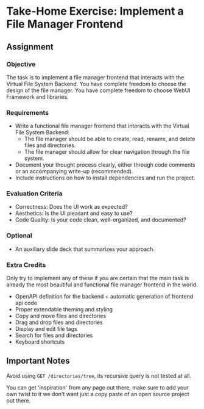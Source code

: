 # Take-Home Exercise: Implement a File Manager Frontend

## Assignment

### Objective

The task is to implement a file manager frontend that interacts with the Virtual File System Backend.
You have complete freedom to choose the design of the file manager.
You have complete freedom to choose WebUI Framework and libraries.

### Requirements

- Write a functional file manager frontend that interacts with the Virtual File System Backend:
  - The file manager should be able to create, read, rename, and delete files and directories.
  - The file manager should allow for clear navigation through the file system.
- Document your thought process clearly, either through code comments or an accompanying write-up (recommended).
- Include instructions on how to install dependencies and run the project.

### Evaluation Criteria

- Correctness: Does the UI work as expected?
- Aesthetics: Is the UI pleasant and easy to use?
- Code Quality: Is your code clean, well-organized, and documented?

### Optional

- An auxiliary slide deck that summarizes your approach.

### Extra Credits

Only try to implement any of these if you are certain that the main task is already the most beautiful and functional file manager frontend in the world.
 - OpenAPI definition for the backend + automatic generation of frontend api code
 - Proper extendable theming and styling
 - Copy and move files and directories
 - Drag and drop files and directories
 - Display and edit file tags
 - Search for files and directories
 - Keyboard shortcuts


## Important Notes

Avoid using `GET /directories/tree`, its recursive query is not tested at all.

You can get 'inspiration' from any page out there, make sure to add your own twist to it we don't want just a copy paste of an open source project out there.
